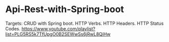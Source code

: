 # Api-Rest-with-Spring-boot
Targets: CRUD with Spring boot. HTTP Verbs. HTTP Headers. HTTP Status Codes. 
https://www.youtube.com/playlist?list=PLG5RS5k7TfUpgO0B2SEWwSs6jRwL8QiHw

